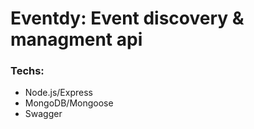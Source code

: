 # Eventdy: Event discovery & managment api

### Techs:
- Node.js/Express
- MongoDB/Mongoose
- Swagger
